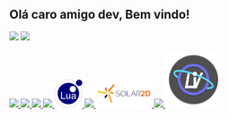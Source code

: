 ## Olá caro amigo dev, Bem vindo!

<div>  
  <img  src="https://github-readme-stats.vercel.app/api?username=ariDevelops&show_icons=true&theme=holi&include_all_commits=true&count_private=true"/>
  <img src="https://github-readme-stats.vercel.app/api/top-langs/?username=ariDevelops&layout=compact&langs_count=3&theme=holi"/>
</div>
<br

<p align="center">
  <a href="https://skillicons.dev">
    <img src="https://icongr.am/devicon/html5-original-wordmark.svg?size=55&color=currentColor">
    <img src="https://icongr.am/devicon/css3-plain-wordmark.svg?size=55&color=1c71d8">
    <img src="https://icongr.am/devicon/javascript-original.svg?size=50&color=000000">
    <img src="https://skillicons.dev/icons?i=perl"/>
    <img src="assets/img/LuaLang.png">
            <img src="https://skillicons.dev/icons?i=sqlite"/>
        <img src="assets/img/solarBare.png">
    <img src="https://icongr.am/devicon/android-plain-wordmark.svg?size=50&color=8ff0a4">
                        <img src="assets/img/lvim.svg">
  </a>
</p>

